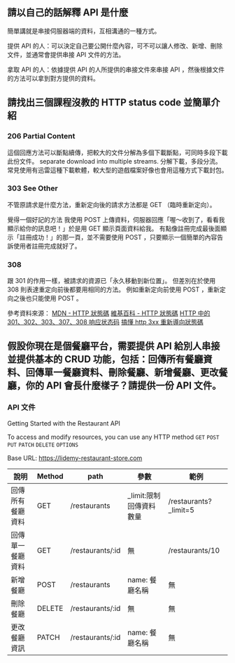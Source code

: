 ## 請以自己的話解釋 API 是什麼
簡單講就是串接伺服器端的資料，互相溝通的一種方式。

提供 API 的人：可以決定自己要公開什麼內容，可不可以讓人修改、新增、刪除文件，並通常會提供串接 API 文件的方法。

拿取 API 的人：依據提供 API 的人所提供的串接文件來串接 API ，然後根據文件的方法可以拿到對方提供的資料。

## 請找出三個課程沒教的 HTTP status code 並簡單介紹
### 206 Partial Content
這個回應方法可以斷點續傳，把較大的文件分解為多個下載斷點，可同時多段下載此份文件。
separate download into multiple streams.
分解下載，多段分流。
常見使用有迅雷這種下載軟體，較大型的遊戲檔案好像也會用這種方式下載封包。

### 303 See Other
不管原請求是什麼方法，重新定向後的請求方法都是 GET （臨時重新定向）。

覺得一個好記的方法
我使用 POST 上傳資料，伺服器回應「喔～收到了，看看我顯示給你的訊息吧！」於是用 GET 顯示頁面資料給我。
有點像註冊完成最後面顯示「註冊成功！」的那一頁，並不需要使用 POST ，只要顯示一個簡單的內容告訴使用者註冊完成就好了。

### 308
跟 301 的作用一樣，被請求的資源已「永久移動到新位置」。
但差別在於使用 308 則表達重定向前後都要用相同的方法。
例如重新定向前使用 POST ，重新定向之後也只能使用 POST 。

參考資料來源：
[MDN - HTTP 狀態碼](https://developer.mozilla.org/zh-TW/docs/Web/HTTP/Status)
[維基百科 - HTTP 狀態碼](https://zh.wikipedia.org/wiki/HTTP%E7%8A%B6%E6%80%81%E7%A0%81)
[HTTP 中的 301、302、303、307、308 响应状态码](https://zhuanlan.zhihu.com/p/60669395)
[搞懂 http 3xx 重新導向狀態碼](https://medium.com/@dubiety/%E6%90%9E%E6%87%82-http-3xx-%E9%87%8D%E6%96%B0%E5%B0%8E%E5%90%91%E7%8B%80%E6%85%8B%E7%A2%BC-f1a288c1cd20)

## 假設你現在是個餐廳平台，需要提供 API 給別人串接並提供基本的 CRUD 功能，包括：回傳所有餐廳資料、回傳單一餐廳資料、刪除餐廳、新增餐廳、更改餐廳，你的 API 會長什麼樣子？請提供一份 API 文件。

### API 文件
Getting Started with the Restaurant API

To access and modify resources, you can use any HTTP method
`GET` `POST` `PUT` `PATCH` `DELETE` `OPTIONS`

Base URL: https://lidemy-restaurant-store.com

| 說明      	  | Method   | path             | 參數                  | 範例           |
|----------------|----------|------------------|----------------------|----------------|
| 回傳所有餐廳資料  | GET      | /restaurants      | _limit:限制回傳資料數量 | /restaurants?_limit=5 |
| 回傳單一餐廳資料  | GET      | /restaurants/:id  | 無                   | /restaurants/10  |
| 新增餐廳        | POST     | /restaurants      | name: 餐廳名稱         | 無              |
| 刪除餐廳        | DELETE   | /restaurants/:id  | 無                    | 無              |
| 更改餐廳資訊     | PATCH    | /restaurants/:id  | name: 餐廳名稱         | 無              |
